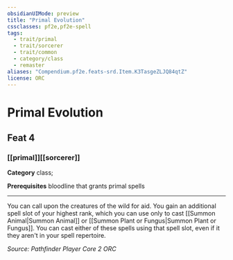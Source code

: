 ```yaml
---
obsidianUIMode: preview
title: "Primal Evolution"
cssclasses: pf2e,pf2e-spell
tags:
  - trait/primal
  - trait/sorcerer
  - trait/common
  - category/class
  - remaster
aliases: "Compendium.pf2e.feats-srd.Item.K3TasgeZLJQ84qtZ"
license: ORC
---
```

# Primal Evolution
## Feat 4
### [[primal]][[sorcerer]]

**Category** class; 



**Prerequisites** bloodline that grants primal spells
* * *
You can call upon the creatures of the wild for aid. You gain an additional spell slot of your highest rank, which you can use only to cast [[Summon Animal|Summon Animal]] or [[Summon Plant or Fungus|Summon Plant or Fungus]]. You can cast either of these spells using that spell slot, even if it they aren't in your spell repertoire.

*Source: Pathfinder Player Core 2*
*ORC*